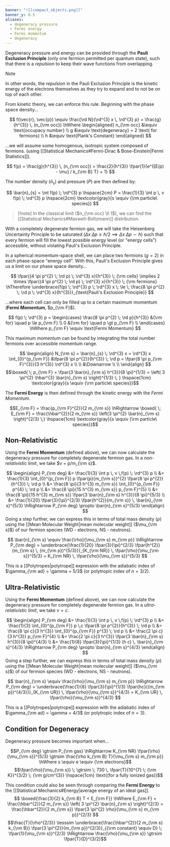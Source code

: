 ```yaml
---
banner: "![[compact_objects.png]]"
banner_y: 0.5
aliases:
  - degeneracy pressure
  - Fermi energy
  - Fermi momentum
  - degeneracy
---
```

Degeneracy pressure and energy can be provided through the **Pauli Exclusion Principle** (only one fermion permitted per quantum state), such that there is a *repulsion* to keep their wave functions from overlapping. 

> [!note]
> In other words, the *repulsion* in the Pauli Exclusion Principle is the kinetic energy of the electrons themselves as they try to expand and to not be on top of each other.

From kinetic theory, we can enforce this rule. Beginning with the phase space density...

$$
f(\vec{r}, \vec{p}) \equiv \frac{\rd N}{\rd^{3} x \, \rd^{3} p} = \frac{g}{h^{3}} \, (n_{\rm occ}) \hWhere 
\begin{aligned}
	n_{\rm occ} &\equiv \text{occupacy number} \\
	g &\equiv \text{degeneracy} = 2 \text{ for fermions} \\
	h &\equiv \text{Plank's Constant}
\end{aligned}
$$

...we will assume some homogenous, isotropic system composed of fermions. (using [[Statistical Mechanics#Fermi-Dirac & Bose-Einstein|Fermi Statistics]]).

$$
f(p) = \frac{g}{h^{3}} \, (n_{\rm occ}) = \frac{2}{h^{3}} \fpar{1}{e^{[E(p) - \mu] / k_{\rm B} T} + 1}
$$

The number density ($\bar{n}_{s}$) and pressure ($P$) are then defined by:

$$
\bar{n}_{s} = \int f(p) \; \rd^{3} p \hspace{2cm} P = \frac{1}{3} \int p \, v f(p) \; \rd^{3} p \hspace{2cm} \textcolor{gray}{s \equiv {\rm particle\ species}}
$$

> [!note] In the classical limit ($n_{\rm occ} \ll 1$), we can find the [[Statistical Mechanics#Maxwell-Boltzmann]] distribution.

With a completely degenerate fermion gas, we will take the Heisenberg Uncertainty Principle to be saturated ($\Delta x \; \Delta p \ge \hbar/2 \implies \Delta x \; \Delta p \sim \hbar$) such that every fermion will fill the lowest possible energy level (or "energy cells") accessible, without violating Pauli's Exclusion Principle.

In a spherical momentum-space shell, we can place two fermions ($g=2$) in each phase-space "energy cell". With this, Pauli's Exclusion Principle gives us a limit on our phase space density...

$$
\fpar{(4 \pi p^{2} \; \rd p) \; \rd^{3} x}{h^{3}} \; {\rm cells} \implies 2 \times \fpar{(4 \pi p^{2} \; \rd p) \; \rd^{3} x}{h^{3}} \; {\rm fermions} \hTherefore 
\underbrace{f(p) \; \rd^{3} p \; \rd^{3} x \; \le  \; \frac{8 \pi p^{2} \; \rd p \; \rd^{3} x}{h^{3}}}_{\text{Pauli's Exclusion Principle}}
$$

...where each cell can only be filled up to a certain maximum momentum (**Fermi Momentum**, $p_{\rm F}$).

$$
f(p) \; \rd^{3} p = \begin{cases}
\frac{8 \pi p^{2} \; \rd p}{h^{3}} &{\rm for} \quad p \le p_{\rm F} \\
0 &{\rm for} \quad p \gt p_{\rm F} \\
\end{cases}
\hWhere p_{\rm F} \equiv \text{Fermi Momentum}
$$

This maximum momentum can be found by integrating the total number fermions over accessible momentum range.

$$
\begin{align}
N_{\rm s} = \bar{n}_{s} \; \rd^{3} x = \rd^{3} x \int_{0}^{p_{\rm F}} &\fpar{8 \pi p^{2}}{h^{3}} \; \rd p = \fpar{8 \pi p_{\rm F}^{3}}{3 h^{3}} \rd^{3} x \\
\\
&\Downarrow \\
\\
\end{align}
$$
$$\boxed{ \; p_{\rm F} = \fpar{3 \bar{n}_{\rm s} h^{3}}{8 \pi}^{1/3} = \left( 3 \pi^{2} \hbar^{3} \bar{n}_{\rm s} \right)^{1/3} \; } \hspace{1cm} \textcolor{gray}{s \equiv {\rm particle\ species}}$$

The **Fermi Energy** is then defined through the kinetic energy with the *Fermi Momentum*.

$$E_{\rm F} = \frac{p_{\rm F}^{2}}{2 m_{\rm s}} \hRightarrow \boxed{ \; E_{\rm F} = \frac{\hbar^{2}}{2 m_{\rm s}} \left(3 \pi^{2} \bar{n}_{\rm s} \right)^{2/3} \;} \hspace{1cm} \textcolor{gray}{s \equiv {\rm particle\ species}}$$
 ## Non-Relativistic

Using the **Fermi Momentum** (defined above), we can now calculate the degeneracy pressure for completely degenerate fermion gas. In a *non-relativistic limit*, we take $v = p/m_{\rm s}$.

$$
\begin{align}
	P_{\rm deg} &= \frac{1}{3} \int p \, v \,f(p) \; \rd^{3} p \\ 
	&= \frac{1}{3} \int_{0}^{p_{\rm F}} p \fpar{p}{m_{\rm s}}^{2} \fpar{8 \pi p^{2}}{h^{3}} \; \rd p \\
	&= \frac{8 \pi}{3 h^{3} m_{\rm s}} \int_{0}^{p_{\rm F}} p^{4} \; \rd p \\
	&= \frac{8 \pi}{15 h^{3} m_{\rm s}} p_{\rm F}^{5} \\
	&= \frac{8 \pi}{15 h^{3} m_{\rm s}} \fpar{3 \bar{n}_{\rm s} h^{3}}{8 \pi}^{5/3} \\
	&= \frac{1}{20} \fpar{3}{\pi}^{2/3} \fpar{h^{2}}{m_{\rm s}} \, \bar{n}_{\rm s}^{5/3} \hRightarrow P_{\rm deg} \propto \bar{n}_{\rm s}^{5/3}
\end{align}
$$
Going a step further, we can express this in terms of total mass density ($\rho$) using the [[Mean Molecular Weight|mean molecular weight]] ($\mu_{\rm s}$) of our fermion species (WD - electrons, NS - neutrons).

$$
\bar{n}_{\rm s} \equiv \frac{\rho}{\mu_{\rm s} m_{\rm p}} \hRightarrow P_{\rm deg} = \underbrace{\frac{1}{20} \fpar{3}{\pi}^{2/3} \fpar{h^{2}}{m_{\rm s} \, (m_{\rm p})^{5/3}}}_{K_{\rm NR}} \, \fpar{\rho}{\mu_{\rm s}}^{5/3} = K_{\rm NR} \, \fpar{\rho}{\mu_{\rm s}}^{5/3}
$$

This is a [[Polytropes|polytrope]] expression with the adiabatic index of $\gamma_{\rm ad} = \gamma = 5/3$ (or polytropic index of $n = 3/2$).

## Ultra-Relativistic

Using the **Fermi Momentum** (defined above), we can now calculate the degeneracy pressure for completely degenerate fermion gas. In a *ultra-relativistic limit*, we take $v = c$.

$$
\begin{align}
	P_{\rm deg} &= \frac{1}{3} \int p \, v \,f(p) \; \rd^{3} p \\ 
	&= \frac{1}{3} \int_{0}^{p_{\rm F}} p \,c \fpar{8 \pi p^{2}}{h^{3}} \; \rd p \\
	&= \frac{8 \pi c}{3 h^{3}} \int_{0}^{p_{\rm F}} p^{3} \; \rd p \\
	&= \frac{2 \pi c}{3 h^{3}} p_{\rm F}^{4} \\
	&= \frac{2 \pi c}{3 h^{3}} \fpar{3 \bar{n}_{\rm s} h^{3}}{8 \pi}^{4/3} \\
	&= \frac{1}{8} \fpar{3}{\pi}^{1/3} (h c) \, \bar{n}_{\rm s}^{4/3} \hRightarrow P_{\rm deg} \propto \bar{n}_{\rm s}^{4/3}
\end{align}
$$
Going a step further, we can express this in terms of total mass density ($\rho$) using the [[Mean Molecular Weight|mean molecular weight]] ($\mu_{\rm s}$) of our fermion species (WD - electrons, NS - neutrons).

$$
\bar{n}_{\rm s} \equiv \frac{\rho}{\mu_{\rm s} m_{\rm p}} \hRightarrow P_{\rm deg} = \underbrace{\frac{1}{8} \fpar{3}{\pi}^{1/3} \fpar{hc}{(m_{\rm p})^{4/3}}}_{K_{\rm UR}} \, \fpar{\rho}{\mu_{\rm s}}^{4/3} = K_{\rm UR} \, \fpar{\rho}{\mu_{\rm s}}^{4/3}
$$

This is a [[Polytropes|polytrope]] expression with the adiabatic index of $\gamma_{\rm ad} = \gamma = 4/3$ (or polytropic index of $n = 3$).

## Condition for Degeneracy

Degeneracy pressure becomes important when...

$$P_{\rm deg} \gtrsim P_{\rm gas} \hRightarrow K_{\rm NR} \fpar{\rho}{\mu_{\rm s}}^{5/3} \gtrsim \frac{\rho k_{\rm B} T}{\mu_{\rm s} m_{\rm p}} \hWhere s \equiv e \equiv {\rm electrons}$$
$$\fpar{\rho}{\mu_{\rm s}} \; \gtrsim \; 730 \, \fpar{T}{10^{7} \; {\rm K}}^{3/2} \; {\rm g/cm^{3}} \hspace{1cm} \text{(for a fully ionized gas)}$$

This condition could also be seen through comparing the **Fermi Energy** to the [[Statistical Mechanics#Energy|average energy of an ideal gas]].
$$
\boxed{\frac{3}{2} k_{\rm B} T  < E_{\rm F}} \hWhere E_{\rm F} = \frac{\hbar^{2}}{2 m_{\rm s}} \left( 3 \pi^{2} \bar{n}_{\rm s} \right)^{2/3} = \frac{\hbar^{2}}{2 m_{\rm s}} \fpar{3 \pi^{2} \rho}{\mu_{\rm s} m_{\rm p}}^{2/3} 
$$
$$\frac{T}{\rho^{2/3}} \lesssim \underbrace{\frac{\hbar^{2}}{2 m_{\rm s} k_{\rm B}} \fpar{3 \pi^{2}}{m_{\rm p}}^{2/3}}_{{\rm constant} \equiv D} \; \fpar{1}{\mu_{\rm s}}^{2/3} \hRightarrow \frac{\rho}{\mu_{\rm s}} \gtrsim \fpar{T}{D}^{3/2}$$